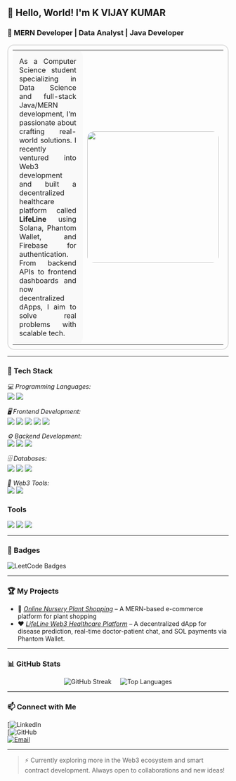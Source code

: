 ## 👋 Hello, World! I'm K VIJAY KUMAR

### 🚀 MERN Developer | Data Analyst | Java Developer 

<table style="border-radius: 15px; border: 2px solid #ddd; padding: 10px; width: 100%; max-width: 800px; margin: auto;">
<tr>
<td style="border-radius: 15px; padding: 15px; background-color: #f9f9f9; text-align: justify;">
As a Computer Science student specializing in Data Science and full-stack Java/MERN development, I’m passionate about crafting real-world solutions. I recently ventured into Web3 development and built a decentralized healthcare platform called <strong>LifeLine</strong> using Solana, Phantom Wallet, and Firebase for authentication. From backend APIs to frontend dashboards and now decentralized dApps, I aim to solve real problems with scalable tech.
</td>
<td style="border-radius: 15px; padding: 10px; text-align: center;">
<img src="https://media.giphy.com/media/qgQUggAC3Pfv687qPC/giphy.gif" width="300" style="border-radius: 15px; max-width: 100%;"/>
</td>
</tr>
</table>

---

### 🔧 Tech Stack

*💻 Programming Languages:*  
<img class="tech-icon" src="https://img.shields.io/badge/Java-007396?style=for-the-badge&logo=java&logoColor=white" />
<img class="tech-icon" src="https://img.shields.io/badge/Python-3776AB?style=for-the-badge&logo=python&logoColor=white" />

*🖥 Frontend Development:*  
<img class="tech-icon" src="https://img.shields.io/badge/HTML5-E34F26?style=for-the-badge&logo=html5&logoColor=white" />
<img class="tech-icon" src="https://img.shields.io/badge/CSS3-1572B6?style=for-the-badge&logo=css3&logoColor=white" />
<img class="tech-icon" src="https://img.shields.io/badge/JavaScript-F7DF1E?style=for-the-badge&logo=javascript&logoColor=black" />
<img class="tech-icon" src="https://img.shields.io/badge/React-61DAFB?style=for-the-badge&logo=react&logoColor=black" />
<img src="https://img.shields.io/badge/Bootstrap-7952B3?style=for-the-badge&logo=bootstrap&logoColor=white" />

*⚙ Backend Development:*  
<img class="tech-icon" src="https://img.shields.io/badge/Node.js-43853D?style=for-the-badge&logo=node.js&logoColor=white" />
<img class="tech-icon" src="https://img.shields.io/badge/Express.js-000000?style=for-the-badge&logo=express&logoColor=white" />
<img class="tech-icon" src="https://img.shields.io/badge/SpringBoot-6DB33F?style=for-the-badge&logo=spring&logoColor=white" />

*🗄 Databases:*  
<img class="tech-icon" src="https://img.shields.io/badge/MongoDB-47A248?style=for-the-badge&logo=mongodb&logoColor=white" />
<img class="tech-icon" src="https://img.shields.io/badge/MySQL-4479A1?style=for-the-badge&logo=mysql&logoColor=white" />
<img src="https://img.shields.io/badge/Hadoop-FF9900?style=for-the-badge&logo=apachehadoop&logoColor=black" />

*🔗 Web3 Tools:*  
<img src="https://img.shields.io/badge/Solana-9945FF?style=for-the-badge&logo=solana&logoColor=white" />
<img src="https://img.shields.io/badge/Phantom-551BF9?style=for-the-badge&logo=phantom&logoColor=white" />

### Tools  
<img src="https://img.shields.io/badge/Git-F05032?style=for-the-badge&logo=git&logoColor=white" />
<img src="https://img.shields.io/badge/Vercel-000000?style=for-the-badge&logo=vercel&logoColor=white" />
<img src="https://img.shields.io/badge/Render-46E3B7?style=for-the-badge&logo=render&logoColor=black" />

---

### 🏅 Badges

![LeetCode Badges](https://leetcode-badge-showcase.vercel.app/api?username=vijay_katamoni&animated=true&theme=dark)

---

### 🏆 My Projects

- 🌱 *[Online Nursery Plant Shopping](#)* – A MERN-based e-commerce platform for plant shopping  
- ❤ *[LifeLine Web3 Healthcare Platform](https://life-line3.vercel.app)* – A decentralized dApp for disease prediction, real-time doctor-patient chat, and SOL payments via Phantom Wallet.  

---

### 📊 GitHub Stats

<div align="center" style="display: flex; flex-wrap: wrap; justify-content: center; gap: 10px;">
  <img src="https://github-readme-streak-stats.herokuapp.com/?user=VijayKatamoni&theme=react&hide_border=true" alt="GitHub Streak"/>
  <br/>
  <img src="https://github-readme-stats.vercel.app/api/top-langs/?username=VijayKatamoni&layout=compact&theme=react" alt="Top Languages"/>
</div>

---

### 📫 Connect with Me

[![LinkedIn](https://www.linkedin.com/in/katamoni-vijay-31a260301/)  
[![GitHub](https://github.com/VijayKatamoni/VijayKatamoni)  
[![Email](https://img.shields.io/badge/Email-D14836?style=for-the-badge&logo=gmail&logoColor=white)](mailto:vijaykatamonim47@gmail.com)

---

> ⚡ Currently exploring more in the Web3 ecosystem and smart contract development. Always open to collaborations and new ideas!
